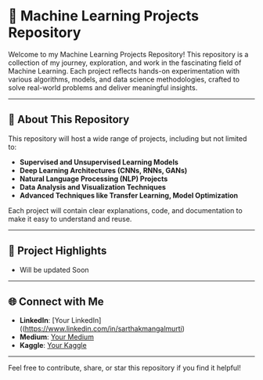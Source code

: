# 🚀 Machine Learning Projects Repository

Welcome to my Machine Learning Projects Repository! This repository is a collection of my journey, exploration, and work in the fascinating field of Machine Learning. Each project reflects hands-on experimentation with various algorithms, models, and data science methodologies, crafted to solve real-world problems and deliver meaningful insights.

---

## 🌟 About This Repository

This repository will host a wide range of projects, including but not limited to:

- **Supervised and Unsupervised Learning Models**
- **Deep Learning Architectures (CNNs, RNNs, GANs)**
- **Natural Language Processing (NLP) Projects**
- **Data Analysis and Visualization Techniques**
- **Advanced Techniques like Transfer Learning, Model Optimization**

Each project will contain clear explanations, code, and documentation to make it easy to understand and reuse.

---

## 🧩 Project Highlights

- Will be updated Soon

---

## 🌐 Connect with Me

- **LinkedIn**: [Your LinkedIn]((https://www.linkedin.com/in/sarthakmangalmurti)
- **Medium**: [Your Medium](https://medium.com/@sarthakmangalmurti)
- **Kaggle**: [Your Kaggle](https://www.kaggle.com/sarthakmangalmurti)

---

Feel free to contribute, share, or star this repository if you find it helpful!
